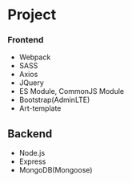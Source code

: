 # Project

### Frontend

- Webpack
- SASS
- Axios
- JQuery
- ES Module, CommonJS Module
- Bootstrap(AdminLTE)
- Art-template

## Backend

- Node.js
- Express
- MongoDB(Mongoose)